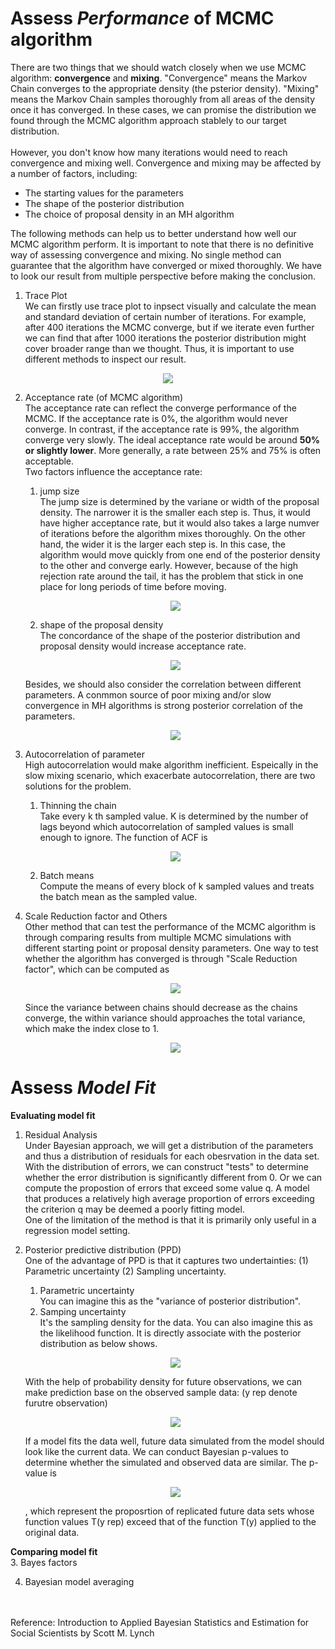 # Assess *Performance* of MCMC algorithm
There are two things that we should watch closely when we use MCMC algorithm: **convergence** and **mixing**. "Convergence" means the Markov Chain converges to the appropriate density (the psterior density). "Mixing" means the Markov Chain samples thoroughly from all areas of the density once it has converged. In these cases, we can promise the distribution we found through the MCMC algorithm approach stablely to our target distribution.<br/>
<br/>
However, you don't know how many iterations would need to reach convergence and mixing well. Convergence and mixing may be affected by a number of factors, including:
* The starting values for the parameters
* The shape of the posterior distribution
* The choice of proposal density in an MH algorithm

The following methods can help us to better understand how well our MCMC algorithm perform. It is important to note that there is no definitive way of assessing convergence and mixing. No single method can guarantee that the algorithm have converged or mixed thoroughly. We have to look our result from multiple perspective before making the conclusion.

1. Trace Plot<br/>
We can firstly use trace plot to inpsect visually and calculate the mean and standard deviation of certain number of iterations. For example, after 400 iterations the MCMC converge, but if we iterate even further we can find that after 1000 iterations the posterior distribution might cover broader range than we thought. Thus, it is important to use different methods to inspect our result.
<p align="center">
  <img src="https://drive.google.com/uc?export=view&id=1BLG2f9fL0QmaJ599f_BGwd9El0wWU905">
</p>

2. Acceptance rate (of MCMC algorithm)<br/>
The acceptance rate can reflect the converge performance of the MCMC. If the acceptance rate is 0%, the algorithm would never converge. In contrast, if the acceptance rate is 99%, the algorithm converge very slowly. The ideal acceptance rate would be around **50% or slightly lower**. More generally, a rate between 25% and 75% is often acceptable.<br/>
Two factors influence the acceptance rate:<br/>

   1. jump size<br/>
   The jump size is determined by the variane or width of the proposal density. The narrower it is the smaller each step is. Thus, it would have higher acceptance rate, but it would also takes a large numver of iterations before the algorithm mixes thoroughly. On the other hand, the wider it is the larger each step is. In this case, the algorithm would move quickly from one end of the posterior density to the other and converge early. However, because of the high rejection rate around the tail, it has the problem that stick in one place for long periods of time before moving.
   <p align="center">
     <img src="https://drive.google.com/uc?export=view&id=13xvatwT5iOC-cbvuTf0tARHilVLE-4Fw"></p>
      
   2. shape of the proposal density<br/>
   The concordance of the shape of the posterior distribution and proposal density would increase acceptance rate. 
   <p align="center">
       <img src="https://drive.google.com/uc?export=view&id=1ScfEW8LLJaa5TLHiABWhaKNfCc-vkmg9"></p>
    Besides, we should also consider the correlation between different parameters. A conmmon source of poor mixing and/or slow convergence in MH algorithms is strong posterior correlation of the parameters.
    <p align="center">
       <img src="https://drive.google.com/uc?export=view&id=1njVEGngcInsYy6W6-BXHIx16bEYUuFwd"></p>
   
3. Autocorrelation of parameter<br/>
High autocorrelation would make algorithm inefficient. Espeically in the slow mixing scenario, which exacerbate autocorrelation, there are two solutions for the problem. 
   1. Thinning the chain<br/>
   Take every k th sampled value. K is determined by the number of lags beyond which autocorrelation of sampled values is small enough to ignore. The function of ACF is
   <p align="center">
       <img src="https://drive.google.com/uc?export=view&id=1oK8IjVdkMI4DKxBSHMB4oe8Xc7Y2Exd-"></p>
       
   2. Batch means<br/>
   Compute the means of every block of k sampled values and treats the batch mean as the sampled value.


4. Scale Reduction factor and Others<br/>
Other method that can test the performance of the MCMC algorithm is through comparing results from multiple MCMC simulations with different starting point or proposal density parameters. One way to test whether the algorithm has converged is through "Scale Reduction factor", which can be computed as 
   <p align="center">
       <img src="https://drive.google.com/uc?export=view&id=1XnRTE5XUrmT_3Cl3_7xO08-vxSS0OgUn"></p>
   Since the variance between chains should decrease as the chains converge, the within variance should approaches the total variance, which make the index close to 1.
   <p align="center">
       <img src="https://drive.google.com/uc?export=view&id=1dGD2-dnBAw6Y-alBxqZ2tRRH6U9G5OKw"></p>


# Assess *Model Fit*
**Evaluating model fit**
1. Residual Analysis<br/>
Under Bayesian approach, we will get a distribution of the parameters and thus a distribution of residuals for each obesrvation in the data set. With the distribution of errors, we can construct "tests" to determine whether the error distribution is significantly different from 0. Or we can compute the propostion of errors that exceed some value q. A model that produces a relatively high average proportion of errors exceeding the criterion q may be deemed a poorly fitting model.<br/>
One of the limitation of the method is that it is primarily only useful in a regression model setting.


2. Posterior predictive distribution (PPD)<br/>
One of the advantage of PPD is that it captures two undertainties: (1) Parametric uncertainty (2) Sampling uncertainty.<br/>
   1. Parametric uncertainty<br/>
   You can imagine this as the "variance of posterior distribution".
   2. Samping uncertainty<br/>
   It's the sampling density for the data. You can also imagine this as the likelihood function. It is directly associate with the posterior distribution as below shows.
   <p align="center">
       <img src="https://drive.google.com/uc?export=view&id=10asetiDA0O5GJBEMzgjEaf0LmORol3Zi"></p>
   With the help of probability density for future observations, we can make prediction base on the observed sample data: (y rep denote furutre observation)
   <p align="center">
       <img src="https://drive.google.com/uc?export=view&id=1y9oYH926VCv5KA4y3wQDLEbMEXrlTPNF"></p>
   If a model fits the data well, future data simulated from the model should look like the current data. We can conduct Bayesian p-values to determine whether the simulated and observed data are similar. The p-value is
   <p align="center">
       <img src="https://drive.google.com/uc?export=view&id=1kH0-1Ff572fj-S_-WLxYPBV8kxOiXPp0"></p>
   , which represent the proposrtion of replicated future data sets whose function values T(y rep) exceed that of the function T(y) applied to the original data.<br/>
**Comparing model fit**<br/>
3. Bayes factors


4. Bayesian model averaging


<br/>
<br/>
Reference: Introduction to Applied Bayesian Statistics and Estimation for Social Scientists by Scott M. Lynch 
